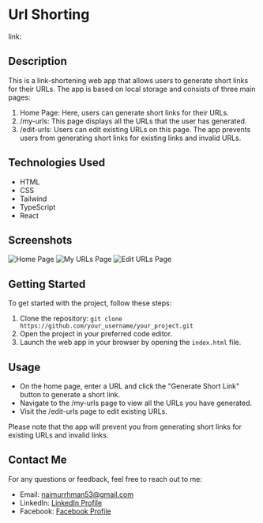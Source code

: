 # Url Shorting
link: 
## Description

This is a link-shortening web app that allows users to generate short links for their URLs. The app is based on local storage and consists of three main pages:

1. Home Page: Here, users can generate short links for their URLs.
2. /my-urls: This page displays all the URLs that the user has generated.
3. /edit-urls: Users can edit existing URLs on this page. The app prevents users from generating short links for existing links and invalid URLs.

## Technologies Used

- HTML
- CSS
- Tailwind
- TypeScript
- React

## Screenshots

![Home Page](url_to_home_page_screenshot)
![My URLs Page](url_to_my_urls_page_screenshot)
![Edit URLs Page](url_to_edit_urls_page_screenshot)

## Getting Started

To get started with the project, follow these steps:

1. Clone the repository: `git clone https://github.com/your_username/your_project.git`
2. Open the project in your preferred code editor.
3. Launch the web app in your browser by opening the `index.html` file.

## Usage

- On the home page, enter a URL and click the "Generate Short Link" button to generate a short link.
- Navigate to the /my-urls page to view all the URLs you have generated.
- Visit the /edit-urls page to edit existing URLs.

Please note that the app will prevent you from generating short links for existing URLs and invalid links.

## Contact Me

For any questions or feedback, feel free to reach out to me:

- Email: naimurrhman53@gmail.com
- LinkedIn: [LinkedIn Profile](https://www.linkedin.com/in/naimurrhman/)
- Facebook: [Facebook Profile](https://www.facebook.com/naimur.rahman.39501789/)
